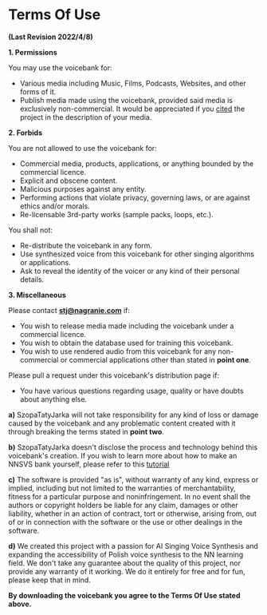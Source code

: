# Terms Of Use
**(Last Revision 2022/4/8)**

**1. Permissions**

You may use the voicebank for:
* Various media including Music, Films, Podcasts, Websites, and other forms of it.
* Publish media made using the voicebank, provided said media is exclusively non-commercial. It would be appreciated if you [cited](https://github.com/SzopaTatyJarka/polish-nnsvs-voicebank-albert) the project in the description of your media.

**2. Forbids** 

You are not allowed to use the voicebank for:
* Commercial media, products, applications, or anything bounded by the commercial licence.
* Explicit and obscene content.
* Malicious purposes against any entity.
* Performing actions that violate privacy, governing laws, or are against ethics and/or morals.
* Re-licensable 3rd-party works (sample packs, loops, etc.).

You shall not:
* Re-distribute the voicebank in any form.
* Use synthesized voice from this voicebank for other singing algorithms or applications.
* Ask to reveal the identity of the voicer or any kind of their personal details.

**3. Miscellaneous**

Please contact **stj@nagranie.com** if:
* You wish to release media made including the voicebank under a commercial licence.
* You wish to obtain the database used for training this voicebank.
* You wish to use rendered audio from this voicebank for any non-commercial or commercial applications other than stated in **point one**.

Please pull a request under this voicebank's distribution page if:
* You have various questions regarding usage, quality or have doubts about anything else. 

**a)** SzopaTatyJarka will not take responsibility for any kind of loss or damage caused by the voicebank and any problematic content created with it through breaking the terms stated in **point two**.

**b)** SzopaTatyJarka doesn't disclose the process and technology behind this voicebank's creation. If you wish to learn more about how to make an NNSVS bank yourself, please refer to this [tutorial](https://docs.google.com/document/d/1uMsepxbdUW65PfIWL1pt2OM6ZKa5ybTTJOpZ733Ht6s)

**c)** The software is provided "as is", without warranty of any kind, express or implied, including but not limited to the warranties of merchantability, fitness for a particular purpose and noninfringement. In no event shall the authors or copyright holders be liable for any claim, damages or other liability, whether in an action of contract, tort or otherwise, arising from, out of or in connection with the software or the use or other dealings in the software. 

**d)** We created this project with a passion for AI Singing Voice Synthesis and expanding the accessibility of Polish voice synthesis to the NN learning field. We don't take any guarantee about the quality of this project, nor provide any warranty of it working. We do it entirely for free and for fun, please keep that in mind.

**By downloading the voicebank you agree to the Terms Of Use stated above.**
